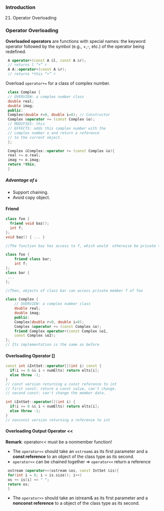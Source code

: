 ### Introduction

21. Operator Overloading

### Operator Overloading

**Overloaded operators** are functions with special names: the keyword operator followed by the symbol (e.g., +,-, etc.) of the operator being redefined.

```cpp
 A operator+(const A &l, const A &r);
 // returns l “+” r
 A A::operator+(const A &r);
 // returns *this “+” r
```

Overload `operator+=` for a class of complex number.

```cpp
 class Complex {
 // OVERVIEW: a complex number class
 double real;
 double imag;
 public:
 Complex(double r=0, double i=0); // Constructor
 Complex &operator += (const Complex &o);
 // MODIFIES: this
 // EFFECTS: adds this complex number with the
 // complex number o and return a reference
 // to the current object.
 };

 Complex &Complex::operator += (const Complex &o){
 real += o.real;
 imag += o.imag;
 return *this;
 }
```

##### Advantage of `&`

- Support chaining.
- Avoid copy object.

#### Friend

```cpp
class foo {
  friend void baz();
  int f;
};
void baz() { ... }

//The function baz has access to f, which would  otherwise be private to class foo.

class foo {
    friend class bar;
    int f;
};
class bar {
 ...
};

//Then, objects of class bar can access private member f of foo

class Complex {
    // OVERVIEW: a complex number class
    double real;
    double imag;
    public:
    Complex(double r=0, double i=0);
    Complex &operator += (const Complex &o);
    friend Complex operator+(const Complex &o1, 
    const Complex &o2);
};
// Its implementation is the same as before

```

#### Overloading Operator []

```cpp
const int &IntSet::operator[](int i) const {
  if(i >= 0 && i < numElts) return elts[i];
  else throw -1;
}
// const version returning a const reference to int
// first const: reture a const value, can't change.
// second const: can't change the member data.

int &IntSet::operator[](int i) {
  if(i >= 0 && i < numElts) return elts[i];
  else throw -1;
}
// nonconst version returning a reference to int

```

#### Overloading Output Operator <<

**Remark**: operator<< must be a nonmember function!

- The ``operator<<`` should take an ``ostream&`` as its first parameter and a **const reference** to an object of the class type as its second.
-  `operator<<` can be chained together $\Rightarrow$  `operator<<` return a reference
  
```cpp
 ostream &operator<<(ostream &os, const IntSet &is){
 for(int i = 0; i < is.size(); i++)
 os << is[i] << " ";
 return os;
 }
```
-  The ``operator>>`` should take an istream& as its first 
parameter and a **nonconst reference** to a object of the class 
type as its second.